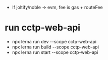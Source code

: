 * If joltify/noble -> evm, fee is gas + routeFee

# run cctp-web-api
* npx lerna run dev --scope cctp-web-api
* npx lerna run build --scope cctp-web-api
* npx lerna run start --scope cctp-web-api